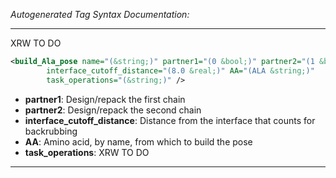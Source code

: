 <!-- THIS IS AN AUTOGENERATED FILE: Don't edit it directly, instead change the schema definition in the code itself. -->

_Autogenerated Tag Syntax Documentation:_

---
XRW TO DO

```xml
<build_Ala_pose name="(&string;)" partner1="(0 &bool;)" partner2="(1 &bool;)"
        interface_cutoff_distance="(8.0 &real;)" AA="(ALA &string;)"
        task_operations="(&string;)" />
```

-   **partner1**: Design/repack the first chain
-   **partner2**: Design/repack the second chain
-   **interface_cutoff_distance**: Distance from the interface that counts for backrubbing
-   **AA**: Amino acid, by name, from which to build the pose
-   **task_operations**: XRW TO DO

---
